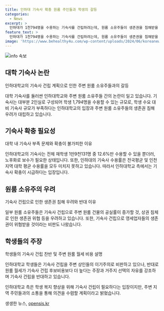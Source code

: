 ```yaml
---
title: 인하대 기숙사 확충 원룸 주인들과 학생의 갈등
categories:
  - News
excerpt: >
  인하대가 1천794명을 수용하는 기숙사를 건립하려는데, 원룸 소유주들이 생존권을 침해받을 것이라며 반대하고 있음. 기숙사는 2인실 15층 규모로, 2027년 개관 예정이고 수익형 민간투자 방식으로 추진됨. 인하대 기숙사 수용률이 낮아 기숙사 확충이 필요한 상황이지만, 주변 원룸 소유주들은 기숙사 건립으로 상권 침체와 생존권 위협을 우려하고 있음. 그에 반해 학생들은 거주 선택을 제한당하고 이해할 수 없다고 주장하고 있음.
feature_text: >
  인하대가 1천794명을 수용하는 기숙사를 건립하려는데, 원룸 소유주들이 생존권을 침해받을 것이라며 반대하고 있음. 기숙사는 2인실 15층 규모로, 2027년 개관 예정이고 수익형 민간투자 방식으로 추진됨. 인하대 기숙사 수용률이 낮아 기숙사 확충이 필요한 상황이지만, 주변 원룸 소유주들은 기숙사 건립으로 상권 침체와 생존권 위협을 우려하고 있음. 그에 반해 학생들은 거주 선택을 제한당하고 이해할 수 없다고 주장하고 있음.
image: 'https://www.behealthy4u.com/wp-content/uploads/2024/06/koreanews.jpg'
---
```


<p><img src="https://www.behealthy4u.com/wp-content/uploads/2024/06/koreanews.jpg" alt="info 속보" /></p>

<h2 data-ke-size="size26">대학 기숙사 논란</h2>

<p data-ke-size="size16">인하대학교의 기숙사 건립 계획으로 인한 주변 원룸 소유주들과의 갈등</p>

<p>대학 기숙사를 둘러싼 인하대학교와 주변 원룸 소유주들 간의 논란이 일고 있습니다. 기숙사는 대부분 2인실로 구성되어 학생 1,794명을 수용할 수 있는 규모로, 학생 수요 대비 기숙사 규모가 부족하다는 인하대학교의 입장과 주변 원룸 소유주들의 생존권 침해 우려가 대립하고 있습니다.</p>

<h2 data-ke-size="size26">기숙사 확충 필요성</h2>

<p data-ke-size="size16">대학 내 기숙사 부족 문제와 확충이 불가피한 이유</p>

<p>인하대학교의 기숙사는 전체 재학생 1만9천131명 중 12.6%만 수용할 수 있을 뿐더러, 노후화로 보수가 필요한 상태입니다. 또한, 인하대의 기숙사 수용률은 전국평균 및 인천지역 대학 평균 수용률을 모두 미치지 못하고 있습니다. 따라서 인하대학교 측에서는 기숙사 확충이 시급하다는 입장입니다.</p>

<h2 data-ke-size="size26">원룸 소유주의 우려</h2>

<p data-ke-size="size16">기숙사 건립으로 인한 생존권 침해 우려와 반대 이유</p>

<p>일부 원룸 소유주들은 기숙사 건립으로 주변 원룸 건물의 공실률이 증가할 것, 상권 침체로 인한 생존권 위협 등을 우려하고 있습니다. 또한, 기숙사 건립으로 영세업자들의 생존권이 위협받을 것이라는 비판도 나왔습니다.</p>

<h2 data-ke-size="size26">학생들의 주장</h2>

<p data-ke-size="size16">학생들의 기숙사 건립 찬반 및 주변 원룸 월세 비용 설명</p>

<p>인하대학교 학생들은 기숙사 건립을 주변 상인들의 이기주의로 비판하고 있으나, 반대로 원룸 월세가 기숙사 건립 후보비용보다 더 높다는 주장과 거주지 선택의 자유를 강조하며 기숙사 건립을 반대하고 있습니다.</p>

<p>인하대학교 측은 학생 복지 향상을 위해 기숙사 건립이 필요하다는 입장이지만, 주변 지역 주민들과의 소통을 통해 의견을 수렴할 계획이라고 밝혔습니다.</p>
생생한 뉴스, <a href="https://opensis.kr" rel="dofollow">opensis.kr</a>


